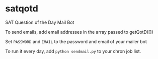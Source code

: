 satqotd
=======

SAT Question of the Day Mail Bot

To send emails, add email addresses in the array passed to getQotD([])

Set ```PASSWORD``` and ```EMAIL``` to the password and email of your mailer bot

To run it every day, add ```python sendmail.py``` to your chron job list.
